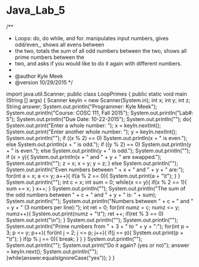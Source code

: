 # Java_Lab_5
/**
 * Loops: do, do while, and for. manipulates input numbers, gives odd/even,, shows all evens between
 * the two, totals the sum of all odd numbers between the two, shows all prime numbers between the
 * two, and asks if you would like to do it again with different numbers.
 * 
 * @author Kyle Meek
 * @version 10/29/2015
 */

import java.util.Scanner;
public class LoopPrimes
{
    public static void main (String [] args)
    {
        Scanner keyIn = new Scanner(System.in);
        int x;
        int y;
        int z;
        String answer;
        System.out.println("Programmer: Kyle Meek");
        System.out.println("Course:     COSC 111, Fall 2015");
        System.out.println("Lab#:       5");
        System.out.println("Due Date:   10-22-2015");
        System.out.println("");
        do{
            System.out.print("Enter a whole number: ");
            x = keyIn.nextInt();
            System.out.print("Enter another whole number: ");
            y = keyIn.nextInt();
            System.out.println("");
            if ((x % 2) == 0)
                System.out.println(x + " is even.");
            else
                System.out.println(x + " is odd.");
            if ((y % 2) == 0)
                System.out.println(y + " is even.");
            else
                System.out.println(y + " is odd.");
            System.out.println("");
            if (x > y){
                System.out.println(x + " and " + y + " are swapped.");
                System.out.println("");
                z = x;
                x = y;
                y = z;
            }
            else
                System.out.println("");
            System.out.println("Even numbers between " + x + " and " + y + " are:");
            for(int a = x; a <= y; a++){
                if(a % 2 == 0){
                    System.out.print(a + "\t");
                }
            }
            System.out.println("");
            int c = x;
            int sum = 0;
            while(x <= y){
                if(x % 2 == 1){
                    sum += x;
                }
                x++;
            }
            System.out.println("");
            System.out.println("The sum of the odd numbers between " + c + " and " + y + " is: " + sum);
            System.out.println("");
            System.out.println("Numbers between " + c + " and " + y + " (3 numbers per line):");
            int ret = 0;
            for(int numz = c; numz <= y; numz++){
                System.out.print(numz + "\t");
                ret ++;
                if(ret % 3 == 0)
                    System.out.print("\n");
            }
            System.out.println("");
            System.out.println("");
            System.out.println("Prime numbers from " + 3 + " to " + y + ":");
            for(int p = 3; p <= y; p++){
                for(int j = 2; j <= p; j++){
                    if(j == p){
                        System.out.print(p + "\t");
                    }
                    if(p % j == 0){
                        break;
                    }
                }
            }
            System.out.println("");
            System.out.println("");
            System.out.print("Do it again? (yes or no)");
            answer = keyIn.next();
            System.out.println("");
        }while(answer.equalsIgnoreCase("yes"));
    }
}
